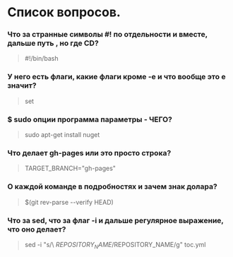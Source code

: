 # Cписок вопросов.
    
### Что за странные символы #! по отдельности и вместе, дальше путь , но где CD? 
> #!/bin/bash 

### У него есть флаги, какие флаги кроме -e и что вообще это  e  значит?
> set  
 
### $ sudo опции программа параметры  - ЧЕГО? 
> sudo apt-get install nuget 

### Что делает gh-pages или это просто строка? 
> TARGET_BRANCH="gh-pages" 

### О каждой команде в подробностях и зачем знак долара?
> $(git rev-parse --verify HEAD) 

### Что за  sed,  что за флаг  -i и дальше регулярное выражение, что оно делает? 
> sed -i "s/\ $REPOSITORY_NAME/$REPOSITORY_NAME/g" toc.yml 

